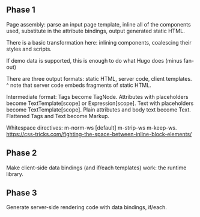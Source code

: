 Phase 1
-------

Page assembly: parse an input page template, inline all of the components used,
substitute in the attribute bindings, output generated static HTML.

There is a basic transformation here: inlining components, coalescing their
styles and scripts.

If demo data is supported, this is enough to do what Hugo does (minus fan-out)

There are three output formats: static HTML, server code, client templates.
^ note that server code embeds fragments of static HTML.

Intermediate format:
Tags become TagNode.
Attributes with placeholders become TextTemplate[scope] or Expression[scope].
Text with placeholders become TextTemplate[scope].
Plain attributes and body text become Text.
Flattened Tags and Text become Markup.

Whitespace directives: m-norm-ws [default] m-strip-ws m-keep-ws.
https://css-tricks.com/fighting-the-space-between-inline-block-elements/

Phase 2
-------

Make client-side data bindings (and if/each templates) work: the runtime library.

Phase 3
-------

Generate server-side rendering code with data bindings, if/each.
